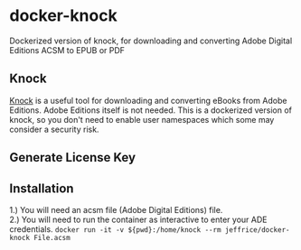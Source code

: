 # docker-knock
Dockerized version of knock, for downloading and converting Adobe Digital Editions ACSM to EPUB or PDF


##  Knock
[Knock](https://github.com/BentonEdmondson/knock) is a useful tool for downloading and converting eBooks from Adobe Editions.  Adobe Editions itself is not needed.  This is a dockerized version of knock, so you don't need to enable user namespaces which some may consider a security risk.

## Generate License Key


## Installation
1.)  You will need an acsm file (Adobe Digital Editions) file.  
2.)  You will need to run the container as interactive to enter your ADE credentials.
```docker run -it -v ${pwd}:/home/knock --rm jeffrice/docker-knock File.acsm```

